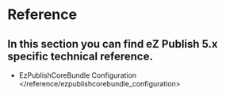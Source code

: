 Reference
=========

In this section you can find eZ Publish 5.x specific technical reference.
-------------------------------------------------------------------------

-   EzPublishCoreBundle
    Configuration &lt;/reference/ezpublishcorebundle\_configuration&gt;

